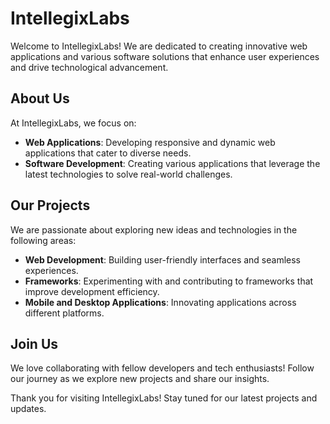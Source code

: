 # IntellegixLabs

Welcome to IntellegixLabs! We are dedicated to creating innovative web applications and various software solutions that enhance user experiences and drive technological advancement.

## About Us

At IntellegixLabs, we focus on:
- **Web Applications**: Developing responsive and dynamic web applications that cater to diverse needs.
- **Software Development**: Creating various applications that leverage the latest technologies to solve real-world challenges.

## Our Projects

We are passionate about exploring new ideas and technologies in the following areas:
- **Web Development**: Building user-friendly interfaces and seamless experiences.
- **Frameworks**: Experimenting with and contributing to frameworks that improve development efficiency.
- **Mobile and Desktop Applications**: Innovating applications across different platforms.

## Join Us

We love collaborating with fellow developers and tech enthusiasts! Follow our journey as we explore new projects and share our insights.

Thank you for visiting IntellegixLabs! Stay tuned for our latest projects and updates.
